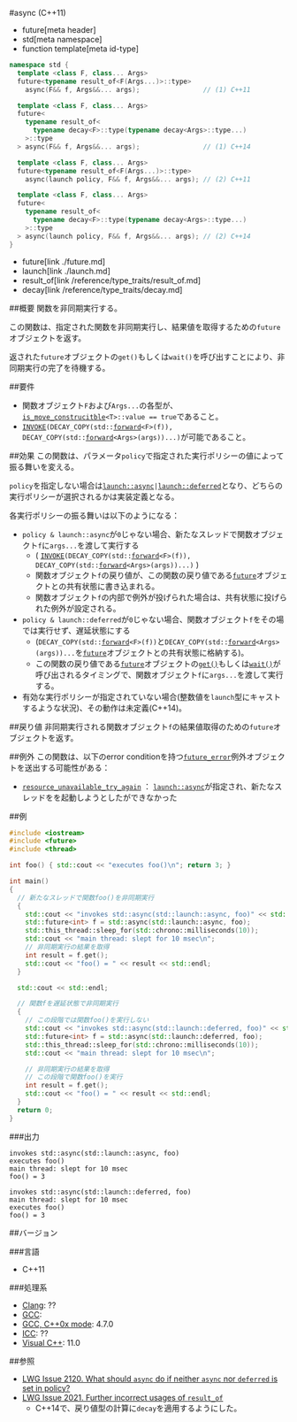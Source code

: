 #async (C++11)
* future[meta header]
* std[meta namespace]
* function template[meta id-type]

```cpp
namespace std {
  template <class F, class... Args>
  future<typename result_of<F(Args...)>::type>
    async(F&& f, Args&&... args);                // (1) C++11

  template <class F, class... Args>
  future<
    typename result_of<
      typename decay<F>::type(typename decay<Args>::type...)
    >::type
  > async(F&& f, Args&&... args);                // (1) C++14

  template <class F, class... Args>
  future<typename result_of<F(Args...)>::type>
    async(launch policy, F&& f, Args&&... args); // (2) C++11

  template <class F, class... Args>
  future<
    typename result_of<
      typename decay<F>::type(typename decay<Args>::type...)
    >::type
  > async(launch policy, F&& f, Args&&... args); // (2) C++14
}
```
* future[link ./future.md]
* launch[link ./launch.md]
* result_of[link /reference/type_traits/result_of.md]
* decay[link /reference/type_traits/decay.md]

##概要
関数を非同期実行する。

この関数は、指定された関数を非同期実行し、結果値を取得するための`future`オブジェクトを返す。

返された`future`オブジェクトの`get()`もしくは`wait()`を呼び出すことにより、非同期実行の完了を待機する。

##要件
- 関数オブジェクト`F`および`Args...`の各型が、[`is_move_construcitble`](/reference/type_traits/is_move_constructible.md)`<T>::value == true`であること。
- [`INVOKE`](/reference/functional/invoke.md)`(DECAY_COPY(std::`[`forward`](/reference/utility/forward.md)`<F>(f)), DECAY_COPY(std::`[`forward`](/reference/utility/forward.md)`<Args>(args))...)`が可能であること。

##効果
この関数は、パラメータ`policy`で指定された実行ポリシーの値によって振る舞いを変える。

`policy`を指定しない場合は[`launch::async`](./launch.md)` | `[`launch::deferred`](./launch.md)となり、どちらの実行ポリシーが選択されるかは実装定義となる。

各実行ポリシーの振る舞いは以下のようになる：

- `policy & launch::async`が`0`じゃない場合、新たなスレッドで関数オブジェクト`f`に`args...`を渡して実行する
    - ( [`INVOKE`](/reference/functional/invoke.md)`(DECAY_COPY(std::`[`forward`](/reference/utility/forward.md)`<F>(f)), DECAY_COPY(std::`[`forward`](/reference/utility/forward.md)`<Args>(args))...)` )
    - 関数オブジェクト`f`の戻り値が、この関数の戻り値である[`future`](./future.md)オブジェクトとの共有状態に書き込まれる。
    - 関数オブジェクト`f`の内部で例外が投げられた場合は、共有状態に投げられた例外が設定される。
- `policy & launch::deferred`が`0`じゃない場合、関数オブジェクト`f`をその場では実行せず、遅延状態にする
    - (`DECAY_COPY(std::`[`forward`](/reference/utility/forward.md)`<F>(f))`と`DECAY_COPY(std::`[`forward`](/reference/utility/forward.md)`<Args>(args))...`を[`future`](./future.md)オブジェクトとの共有状態に格納する)。
    - この関数の戻り値である[`future`](./future.md)オブジェクトの[`get()`](./future/get.md)もしくは[`wait()`](./future/wait.md)が呼び出されるタイミングで、関数オブジェクト`f`に`args...`を渡して実行する。
- 有効な実行ポリシーが指定されていない場合(整数値を`launch`型にキャストするような状況)、その動作は未定義(C++14)。


##戻り値
非同期実行される関数オブジェクト`f`の結果値取得のための`future`オブジェクトを返す。


##例外
この関数は、以下のerror conditionを持つ[`future_error`](./future_error.md)例外オブジェクトを送出する可能性がある：

- [`resource_unavailable_try_again`](./future_errc.md) ： [`launch::async`](./launch.md)が指定され、新たなスレッドをを起動しようとしたができなかった


##例
```cpp
#include <iostream>
#include <future>
#include <thread>

int foo() { std::cout << "executes foo()\n"; return 3; }

int main()
{
  // 新たなスレッドで関数foo()を非同期実行
  {
    std::cout << "invokes std::async(std::launch::async, foo)" << std::endl;
    std::future<int> f = std::async(std::launch::async, foo);
    std::this_thread::sleep_for(std::chrono::milliseconds(10));
    std::cout << "main thread: slept for 10 msec\n";
    // 非同期実行の結果を取得
    int result = f.get();
    std::cout << "foo() = " << result << std::endl;
  }

  std::cout << std::endl;

  // 関数fを遅延状態で非同期実行
  {
    // この段階では関数foo()を実行しない
    std::cout << "invokes std::async(std::launch::deferred, foo)" << std::endl;
    std::future<int> f = std::async(std::launch::deferred, foo);
    std::this_thread::sleep_for(std::chrono::milliseconds(10));
    std::cout << "main thread: slept for 10 msec\n";

    // 非同期実行の結果を取得
    // この段階で関数foo()を実行
    int result = f.get();
    std::cout << "foo() = " << result << std::endl;
  }
  return 0;
}
```

###出力
```
invokes std::async(std::launch::async, foo)
executes foo()
main thread: slept for 10 msec
foo() = 3

invokes std::async(std::launch::deferred, foo)
main thread: slept for 10 msec
executes foo()
foo() = 3
```

##バージョン

###言語
- C++11

###処理系
- [Clang](/implementation.md#clang): ??
- [GCC](/implementation.md#gcc): 
- [GCC, C++0x mode](/implementation.md#gcc): 4.7.0
- [ICC](/implementation.md#icc): ??
- [Visual C++](/implementation.md#visual_cpp): 11.0


##参照
- [LWG Issue 2120. What should `async` do if neither `async` nor `deferred` is set in policy?](http://www.open-std.org/jtc1/sc22/wg21/docs/lwg-defects.html#2120)
- [LWG Issue 2021. Further incorrect usages of `result_of`](http://www.open-std.org/jtc1/sc22/wg21/docs/lwg-defects.html#2021)
    - C++14で、戻り値型の計算に`decay`を適用するようにした。

